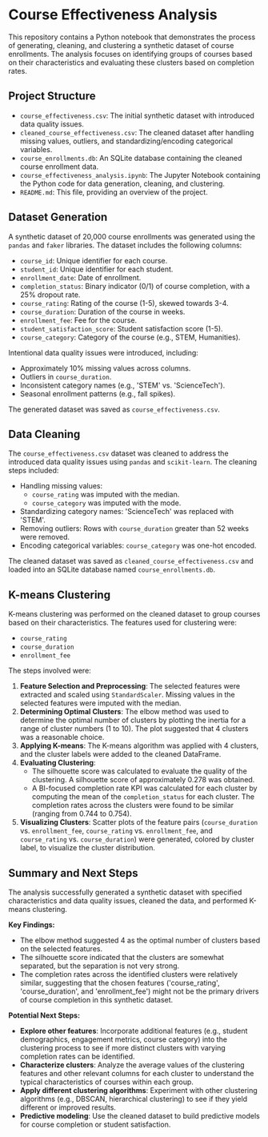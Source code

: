 # Course Effectiveness Analysis

This repository contains a Python notebook that demonstrates the process of generating, cleaning, and clustering a synthetic dataset of course enrollments. The analysis focuses on identifying groups of courses based on their characteristics and evaluating these clusters based on completion rates.

## Project Structure

- `course_effectiveness.csv`: The initial synthetic dataset with introduced data quality issues.
- `cleaned_course_effectiveness.csv`: The cleaned dataset after handling missing values, outliers, and standardizing/encoding categorical variables.
- `course_enrollments.db`: An SQLite database containing the cleaned course enrollment data.
- `course_effectiveness_analysis.ipynb`: The Jupyter Notebook containing the Python code for data generation, cleaning, and clustering.
- `README.md`: This file, providing an overview of the project.

## Dataset Generation

A synthetic dataset of 20,000 course enrollments was generated using the `pandas` and `faker` libraries. The dataset includes the following columns:

- `course_id`: Unique identifier for each course.
- `student_id`: Unique identifier for each student.
- `enrollment_date`: Date of enrollment.
- `completion_status`: Binary indicator (0/1) of course completion, with a 25% dropout rate.
- `course_rating`: Rating of the course (1-5), skewed towards 3-4.
- `course_duration`: Duration of the course in weeks.
- `enrollment_fee`: Fee for the course.
- `student_satisfaction_score`: Student satisfaction score (1-5).
- `course_category`: Category of the course (e.g., STEM, Humanities).

Intentional data quality issues were introduced, including:

- Approximately 10% missing values across columns.
- Outliers in `course_duration`.
- Inconsistent category names (e.g., 'STEM' vs. 'ScienceTech').
- Seasonal enrollment patterns (e.g., fall spikes).

The generated dataset was saved as `course_effectiveness.csv`.

## Data Cleaning

The `course_effectiveness.csv` dataset was cleaned to address the introduced data quality issues using `pandas` and `scikit-learn`. The cleaning steps included:

- Handling missing values:
    - `course_rating` was imputed with the median.
    - `course_category` was imputed with the mode.
- Standardizing category names: 'ScienceTech' was replaced with 'STEM'.
- Removing outliers: Rows with `course_duration` greater than 52 weeks were removed.
- Encoding categorical variables: `course_category` was one-hot encoded.

The cleaned dataset was saved as `cleaned_course_effectiveness.csv` and loaded into an SQLite database named `course_enrollments.db`.

## K-means Clustering

K-means clustering was performed on the cleaned dataset to group courses based on their characteristics. The features used for clustering were:

- `course_rating`
- `course_duration`
- `enrollment_fee`

The steps involved were:

1.  **Feature Selection and Preprocessing**: The selected features were extracted and scaled using `StandardScaler`. Missing values in the selected features were imputed with the median.
2.  **Determining Optimal Clusters**: The elbow method was used to determine the optimal number of clusters by plotting the inertia for a range of cluster numbers (1 to 10). The plot suggested that 4 clusters was a reasonable choice.
3.  **Applying K-means**: The K-means algorithm was applied with 4 clusters, and the cluster labels were added to the cleaned DataFrame.
4.  **Evaluating Clustering**:
    - The silhouette score was calculated to evaluate the quality of the clustering. A silhouette score of approximately 0.278 was obtained.
    - A BI-focused completion rate KPI was calculated for each cluster by computing the mean of the `completion_status` for each cluster. The completion rates across the clusters were found to be similar (ranging from 0.744 to 0.754).
5.  **Visualizing Clusters**: Scatter plots of the feature pairs (`course_duration` vs. `enrollment_fee`, `course_rating` vs. `enrollment_fee`, and `course_rating` vs. `course_duration`) were generated, colored by cluster label, to visualize the cluster distribution.

## Summary and Next Steps

The analysis successfully generated a synthetic dataset with specified characteristics and data quality issues, cleaned the data, and performed K-means clustering.

**Key Findings:**

- The elbow method suggested 4 as the optimal number of clusters based on the selected features.
- The silhouette score indicated that the clusters are somewhat separated, but the separation is not very strong.
- The completion rates across the identified clusters were relatively similar, suggesting that the chosen features ('course\_rating', 'course\_duration', and 'enrollment\_fee') might not be the primary drivers of course completion in this synthetic dataset.

**Potential Next Steps:**

- **Explore other features**: Incorporate additional features (e.g., student demographics, engagement metrics, course category) into the clustering process to see if more distinct clusters with varying completion rates can be identified.
- **Characterize clusters**: Analyze the average values of the clustering features and other relevant columns for each cluster to understand the typical characteristics of courses within each group.
- **Apply different clustering algorithms**: Experiment with other clustering algorithms (e.g., DBSCAN, hierarchical clustering) to see if they yield different or improved results.
- **Predictive modeling**: Use the cleaned dataset to build predictive models for course completion or student satisfaction.
